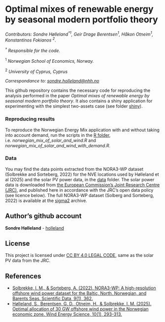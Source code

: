 Optimal mixes of renewable energy by seasonal modern portfolio theory
================

*Contributors: Sondre Hølleland<sup>†1</sup>, Geir Drage
Berentsen<sup>1</sup>, Håkon Otneim<sup>1</sup>, Konstantinos Fokianos
<sup>2</sup>.*

*<sup>†</sup> Responsible for the code.*

<sup>1</sup> *Norwegian School of Economics, Norway.*

<sup>2</sup> *University of Cyprus, Cyprus*

*Correspondance to: <sondre.holleland@nhh.no>*

This github repository contains the necessary code for reproducing the
analysis performed in the paper *Optimal mixes of renewable energy by
seasonal modern portfolio theory*. It also contains a shiny application
for experimenting with the simplest two-assets case (see folder
[shiny](https://github.com/holleland/SeasonalMPT/tree/main/shiny)).

### Reproducing results

To reproduce the Norwegian Energy Mix application with and without
taking into account demand, run the scripts in the [R
folder](https://github.com/holleland/SeasonalMPT/tree/main/R),
i.e. *norwegian_mix_of_solar_and_wind.R* and
*norwegian_mix_of_solar_and_wind_with_demand.R*.

### Data

You may find the data points extracted from the NORA3-WP dataset
(Solbrekke and Sorteberg, 2022) for the NVE locations used by Hølleland
et al (2025) and the solar PV power data, in the
[data](https://github.com/holleland/SeasonalMPT/tree/main/data) folder.
The solar power data is downloaded from [the European Commission’s Joint
Research Centre
(JRC)](https://joint-research-centre.ec.europa.eu/photovoltaic-geographical-information-system-pvgis/pvgis-tools/hourly-radiation_en),
and published here in accordance with the JRC’s open data policy (see
licence below). The full NORA3-WP dataset (Solberg and Sorteberg, 2022)
is available at the
[sigma2](https://archive.sigma2.no/pages/public/datasetDetail.jsf?id=10.11582/2021.00068)
archive.

## Author’s github account

**Sondre Hølleland** - [holleland](https://github.com/holleland)

## License

This project is licensed under [CC BY 4.0 LEGAL
CODE](https://creativecommons.org/licenses/by/4.0/legalcode), same as
the solar PV data from the JRC.

## References

- [Solbrekke, I. M., & Sorteberg, A. (2022). NORA3-WP: A high-resolution
  offshore wind power dataset for the Baltic, North, Norwegian, and
  Barents Seas. Scientific Data, 9(1),
  362.](https://www.nature.com/articles/s41597-022-01451-x)
- [Hølleland, S., Berentsen, G. D., Otneim, H., & Solbrekke, I. M.
  (2025). Optimal allocation of 30 GW offshore wind power in the
  Norwegian economic zone. Wind Energy Science, 10(1),
  293-313.](https://doi.org/10.5194/wes-10-293-2025)
